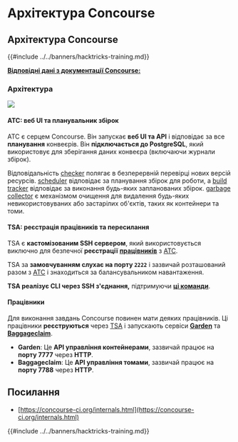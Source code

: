 # Архітектура Concourse

## Архітектура Concourse

{{#include ../../banners/hacktricks-training.md}}

[**Відповідні дані з документації Concourse:**](https://concourse-ci.org/internals.html)

### Архітектура

![](<../../images/image (187).png>)

#### ATC: веб UI та планувальник збірок

ATC є серцем Concourse. Він запускає **веб UI та API** і відповідає за все **планування** конвеєрів. Він **підключається до PostgreSQL**, який використовує для зберігання даних конвеєра (включаючи журнали збірок).

Відповідальність [checker](https://concourse-ci.org/checker.html) полягає в безперервній перевірці нових версій ресурсів. [scheduler](https://concourse-ci.org/scheduler.html) відповідає за планування збірок для роботи, а [build tracker](https://concourse-ci.org/build-tracker.html) відповідає за виконання будь-яких запланованих збірок. [garbage collector](https://concourse-ci.org/garbage-collector.html) є механізмом очищення для видалення будь-яких невикористовуваних або застарілих об'єктів, таких як контейнери та томи.

#### TSA: реєстрація працівників та пересилання

TSA є **кастомізованим SSH сервером**, який використовується виключно для безпечної **реєстрації** [**працівників**](https://concourse-ci.org/internals.html#architecture-worker) з [ATC](https://concourse-ci.org/internals.html#component-atc).

TSA за **замовчуванням слухає на порту `2222`** і зазвичай розташований разом з [ATC](https://concourse-ci.org/internals.html#component-atc) і знаходиться за балансувальником навантаження.

**TSA реалізує CLI через SSH з'єднання,** підтримуючи [**ці команди**](https://concourse-ci.org/internals.html#component-tsa).

#### Працівники

Для виконання завдань Concourse повинен мати деяких працівників. Ці працівники **реєструються** через [TSA](https://concourse-ci.org/internals.html#component-tsa) і запускають сервіси [**Garden**](https://github.com/cloudfoundry-incubator/garden) та [**Baggageclaim**](https://github.com/concourse/baggageclaim).

- **Garden**: Це **API управління контейнерами**, зазвичай працює на **порту 7777** через **HTTP**.
- **Baggageclaim**: Це **API управління томами**, зазвичай працює на **порту 7788** через **HTTP**.

## Посилання

- [https://concourse-ci.org/internals.html](https://concourse-ci.org/internals.html)

{{#include ../../banners/hacktricks-training.md}}
